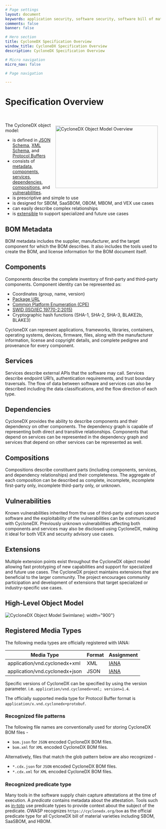 ```yaml
---
# Page settings
layout: document
keywords: application security, software security, software bill of material, SBOM, BOM, open source, supply chain, specification, spdx, license, package url, purl, cpe
comments: false
banner: false

# Hero section
title: CycloneDX Specification Overview
window_title: CycloneDX Specification Overview
description: CycloneDX Specification Overview

# Micro navigation
micro_nav: false

# Page navigation

---
```


# Specification Overview

&nbsp;<!-- without this hack, the dropdown menu has issues due to h1 and h2 happening right after each other -->

<img src="/theme/assets/images/high-level-object-model-small.svg" width="331" height="202" alt="CycloneDX Object Model Overview" style="display:block; float:right; margin:10px">

The CycloneDX object model:
* is defined in [JSON Schema](https://github.com/CycloneDX/specification/blob/1.4/schema/bom-1.4.schema.json), [XML Schema](https://github.com/CycloneDX/specification/blob/1.4/schema/bom-1.4.xsd), and [Protocol Buffers](https://github.com/CycloneDX/specification/blob/1.4/schema/bom-1.4.proto)
* consists of [metadata](#bom-metadata), [components](#components), [services](#services), [dependencies](#dependencies), [compositions](#compositions), and [vulnerabilities](#vulnerabilities).
* is prescriptive and simple to use
* is designed for <abbr data-title="Software Bill of Materials">SBOM</abbr>, <abbr data-title="Software-as-a-Service Bill of Materials">SaaSBOM</abbr>, <abbr data-title="Operations Bill of Materials">OBOM</abbr>, <abbr data-title="Manufacturing Bill of Materials">MBOM</abbr>, and <abbr data-title="Vulnerability Exploitability Exchange">VEX</abbr> use cases
* can easily describe complex relationships
* is [extensible](#extensions) to support specialized and future use cases


## BOM Metadata
BOM metadata includes the supplier, manufacturer, and the target component for which the BOM describes. It also includes
the tools used to create the BOM, and license information for the BOM document itself.

## Components
Components describe the complete inventory of first-party and third-party components. Component identity can be represented as:
* Coordinates (group, name, version)
* [Package URL](https://github.com/package-url/purl-spec)
* [Common Platform Enumeration (CPE)](https://nvd.nist.gov/products/cpe)
* [SWID (ISO/IEC 19770-2:2015)](https://www.iso.org/standard/65666.html)
* Cryptographic hash functions (SHA-1, SHA-2, SHA-3, BLAKE2b, BLAKE3)

CycloneDX can represent applications, frameworks, libraries, containers, operating systems, devices, firmware, files, along
with the manufacturer information, license and copyright details, and complete pedigree and provenance for every component.

## Services
Services describe external APIs that the software may call. Services describe endpoint URI’s, authentication requirements,
and trust boundary traversals. The flow of data between software and services can also be described including the data
classifications, and the flow direction of each type.

## Dependencies
CycloneDX provides the ability to describe components and their dependency on other components. The dependency graph is
capable of representing both direct and transitive relationships. Components that depend on services can be represented
in the dependency graph and services that depend on other services can be represented as well.

## Compositions
Compositions describe constituent parts (including components, services, and dependency relationships) and their
completeness. The aggregate of each composition can be described as complete, incomplete, incomplete first-party only,
incomplete third-party only, or unknown.

## Vulnerabilities
Known vulnerabilities inherited from the use of third-party and open source software and the exploitability of the vulnerabilities
can be communicated with CycloneDX. Previously unknown vulnerabilities affecting both components and services may also be disclosed
using CycloneDX, making it ideal for both VEX and security advisory use cases.

## Extensions
Multiple extension points exist throughout the CycloneDX object model allowing fast prototyping of new capabilities
and support for specialized and future use cases. The CycloneDX project maintains extensions that are beneficial to
the larger community. The project encourages community participation and development of extensions that target
specialized or industry-specific use cases.

## High-Level Object Model

![CycloneDX Object Model Swimlane](../../theme/assets/images/CycloneDX-Object-Model-Swimlane.svg){: width="900"}

## Registered Media Types

The following media types are officially registered with IANA:

| Media Type | Format | Assignment |
| ------- | --------- | --------- |
| application/vnd.cyclonedx+xml | XML | [IANA](https://www.iana.org/assignments/media-types/application/vnd.cyclonedx+xml) |
| application/vnd.cyclonedx+json | JSON | [IANA](https://www.iana.org/assignments/media-types/application/vnd.cyclonedx+json) |

Specific versions of CycloneDX can be specified by using the version parameter. i.e. `application/vnd.cyclonedx+xml; version=1.4`.

The officially supported media type for Protocol Buffer format is `application/x.vnd.cyclonedx+protobuf`.

### Recognized file patterns

The following file names are conventionally used for storing CycloneDX BOM files -

- `bom.json` for `JSON` encoded CycloneDX BOM files.
- `bom.xml` for `XML` encoded CycloneDX BOM files.

Alternatively, files that match the glob pattern below are also recognized -

- `*.cdx.json` for `JSON` encoded CycloneDX BOM files.
- `*.cdx.xml` for `XML` encoded CycloneDX BOM files.

### Recognized predicate type

Many tools in the software supply chain capture attestations at the time of execution. A _predicate_ contains metadata 
about the attestation. Tools such as [in-toto](https://in-toto.io/) use predicate types to provide context about the 
subject of the predicate. OWASP recognizes `https://cyclonedx.org/bom` as the official predicate type for all CycloneDX
bill of material varieties including SBOM, SaaSBOM, and HBOM.
